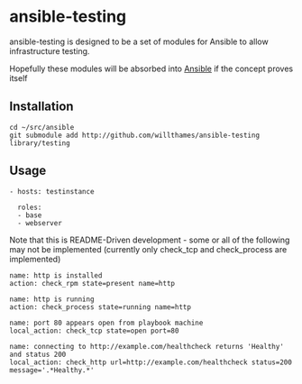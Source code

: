ansible-testing
===============

ansible-testing is designed to be a set of modules for Ansible to allow 
infrastructure testing. 

Hopefully these modules will be absorbed into [Ansible](http://github.com/ansible/ansible)
if the concept proves itself

## Installation

```
cd ~/src/ansible
git submodule add http://github.com/willthames/ansible-testing library/testing
```

## Usage
```
- hosts: testinstance

  roles:
  - base
  - webserver
```

Note that this is README-Driven development - some or all of the following may not be 
implemented (currently only check_tcp and check_process are implemented)

```
name: http is installed
action: check_rpm state=present name=http

name: http is running
action: check_process state=running name=http

name: port 80 appears open from playbook machine
local_action: check_tcp state=open port=80

name: connecting to http://example.com/healthcheck returns 'Healthy' and status 200
local_action: check_http url=http://example.com/healthcheck status=200 message='.*Healthy.*'
```
